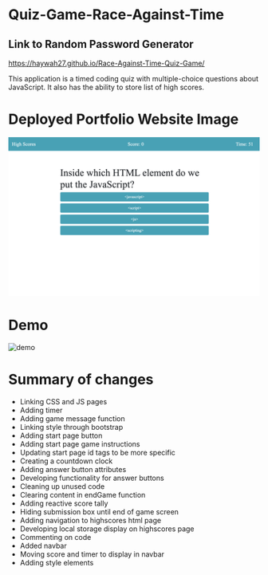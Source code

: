 # Quiz-Game-Race-Against-Time
## Link to Random Password Generator
https://haywah27.github.io/Race-Against-Time-Quiz-Game/


This application is a timed coding quiz with multiple-choice questions about JavaScript. It also has the ability to store list of high scores.

# Deployed Portfolio Website Image
<img src="./Assets/deployed-application.png" alt="deployed-website">

# Demo
<img src="./Assets/quiz-demo.gif" alt="demo">

# Summary of changes
* Linking CSS and JS pages
* Adding timer
* Adding game message function
* Linking style through bootstrap
* Adding start page button
* Adding start page game instructions
* Updating start page id tags to be more specific
* Creating a countdown clock
* Adding answer button attributes
* Developing functionality for answer buttons
* Cleaning up unused code
* Clearing content in endGame function 
* Adding reactive score tally
* Hiding submission box until end of game screen
* Adding navigation to highscores html page
* Developing local storage display on highscores page
* Commenting on code
* Added navbar
* Moving score and timer to display in navbar
* Adding style elements

